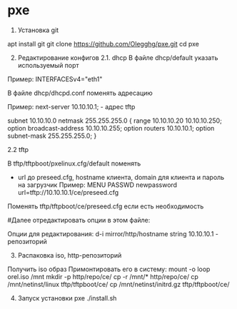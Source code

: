 # pxe
1. Установка git

apt install git
git clone https://github.com/Olegghg/pxe.git
cd pxe

2. Редактирование конфигов
2.1. dhcp
В файле dhcp/default указать используемый порт

Пример:
INTERFACESv4="eth1"

В файле dhcp/dhcpd.conf	поменять адресацию

Пример:
next-server 10.10.10.1; - адрес tftp

subnet 10.10.10.0 netmask 255.255.255.0 {
    range 10.10.10.20 10.10.10.250;
    option broadcast-address 10.10.10.255;
    option routers 10.10.10.1;
    option subnet-mask 255.255.255.0;
}

2.2 tftp

В tftp/tftpboot/pxelinux.cfg/default поменять 
- url до preseed.cfg, hostname клиента, domain для клиента  и   пароль на загрузчик 
Пример:
MENU PASSWD newpassword
url=tftp://10.10.10.1/ce/preseed.cfg

Поменять tftp/tftpboot/ce/preseed.cfg если есть необходимость

#Далее отредактировать опции в этом файле:

Опции для редактирования:
d-i mirror/http/hostname string 10.10.10.1 - репозиторий

3. Распаковка iso, http-репозиторий

Получить iso образ
Примонтировать его в систему:
mount -o loop orel.iso /mnt
mkdir -p http/repo/ce/
cp -r /mnt/* http/repo/ce/
cp /mnt/netinst/linux tftp/tftpboot/ce/
cp /mnt/netinst/initrd.gz tftp/tftpboot/ce/

4. Запуск установки pxe
./install.sh

 
